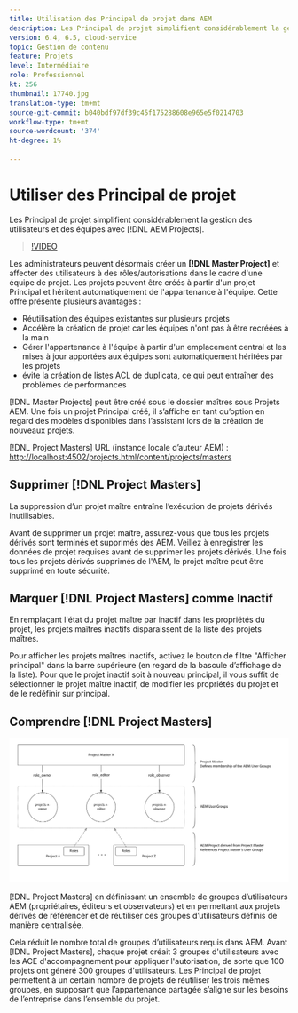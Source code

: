 ```yaml
---
title: Utilisation des Principal de projet dans AEM
description: Les Principal de projet simplifient considérablement la gestion des utilisateurs et des équipes avec les projets AEM.
version: 6.4, 6.5, cloud-service
topic: Gestion de contenu
feature: Projets
level: Intermédiaire
role: Professionnel
kt: 256
thumbnail: 17740.jpg
translation-type: tm+mt
source-git-commit: b040bdf97df39c45f175288608e965e5f0214703
workflow-type: tm+mt
source-wordcount: '374'
ht-degree: 1%

---
```



# Utiliser des Principal de projet

Les Principal de projet simplifient considérablement la gestion des utilisateurs et des équipes avec [!DNL AEM Projects].

>[!VIDEO](https://video.tv.adobe.com/v/17740/?quality=12&learn=on)

Les administrateurs peuvent désormais créer un **[!DNL Master Project]** et affecter des utilisateurs à des rôles/autorisations dans le cadre d&#39;une équipe de projet. Les projets peuvent être créés à partir d&#39;un projet Principal et héritent automatiquement de l&#39;appartenance à l&#39;équipe. Cette offre présente plusieurs avantages :

* Réutilisation des équipes existantes sur plusieurs projets
* Accélère la création de projet car les équipes n&#39;ont pas à être recréées à la main
* Gérer l&#39;appartenance à l&#39;équipe à partir d&#39;un emplacement central et les mises à jour apportées aux équipes sont automatiquement héritées par les projets
* évite la création de listes ACL de duplicata, ce qui peut entraîner des problèmes de performances

[!DNL Master Projects] peut être créé sous le dossier   maîtres sous Projets AEM. Une fois un projet Principal créé, il s’affiche en tant qu’option en regard des modèles disponibles dans l’assistant lors de la création de nouveaux projets.

[!DNL Project Masters] URL (instance locale d’auteur AEM) :  [http://localhost:4502/projects.html/content/projects/masters](http://localhost:4502/projects.html/content/projects/masters)

## Supprimer [!DNL Project Masters]

La suppression d’un projet maître entraîne l’exécution de projets dérivés inutilisables.

Avant de supprimer un projet maître, assurez-vous que tous les projets dérivés sont terminés et supprimés des AEM. Veillez à enregistrer les données de projet requises avant de supprimer les projets dérivés. Une fois tous les projets dérivés supprimés de l&#39;AEM, le projet maître peut être supprimé en toute sécurité.

## Marquer [!DNL Project Masters] comme Inactif

En remplaçant l&#39;état du projet maître par inactif dans les propriétés du projet, les projets maîtres inactifs disparaissent de la liste des projets maîtres.

Pour afficher les projets maîtres inactifs, activez le bouton de filtre &quot;Afficher principal&quot; dans la barre supérieure (en regard de la bascule d’affichage de la liste). Pour que le projet inactif soit à nouveau principal, il vous suffit de sélectionner le projet maître inactif, de modifier les propriétés du projet et de le redéfinir sur principal.

## Comprendre [!DNL Project Masters]

![Vue technique du responsable de projet](assets/use-project-masters/project-masters-architecture.png)

[!DNL Project Masters] en définissant un ensemble de groupes d’utilisateurs AEM (propriétaires, éditeurs et observateurs) et en permettant aux projets dérivés de référencer et de réutiliser ces groupes d’utilisateurs définis de manière centralisée.

Cela réduit le nombre total de groupes d’utilisateurs requis dans AEM. Avant [!DNL Project Masters], chaque projet créait 3 groupes d&#39;utilisateurs avec les ACE d&#39;accompagnement pour appliquer l&#39;autorisation, de sorte que 100 projets ont généré 300 groupes d&#39;utilisateurs. Les Principal de projet permettent à un certain nombre de projets de réutiliser les trois mêmes groupes, en supposant que l’appartenance partagée s’aligne sur les besoins de l’entreprise dans l’ensemble du projet.
